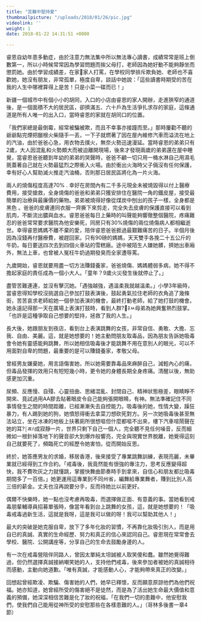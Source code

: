 ```yaml
---
title: "苦難中堅持愛"
thumbnailpicture: "/uploads/2018/01/26/pic.jpg"
videolink: ''
weight: 1
date: 2018-01-22 14:31:51 +0800

---
```

睿恩自幼年患多動症，由於注意力無法集中所以無法專心讀書，成績常常是班上倒數第一，所以小時候常常因為學習問題而挨父母打，老師因為她好動不能夠靜坐而懲罰她。由於學習成績差，在家家人打罵，在學校同學排斥欺負她、老師也不喜歡她，她沒有朋友，非常孤單，極度自卑，談話中她說：「這些讀書時期受的苦在我的人生中哪裡算得上是苦！只是小菜一碟而已！」

新疆一個城市中有個小小的胡同，入口的小店由睿恩的家人開辦，走進狹窄的通道後，是一個面積不大的居民區，卻擠滿五、六十戶為生活爭扎求存的家庭，這條通道是所有人唯一的出入口，當時睿恩的家就在胡同口的位置。

「我們家總是最倒霉，經常被騙被欺，而且不幸事亦接蹱而至。」那時屢勸不聽的爺爺點完煙把臘根火柴隨手一丟，一下子就燃著了因在屋內維修汽車而溢流在地上的汽油，由於爸爸心急，用衣物去撲火，無奈火勢迅速漫延。當時睿恩的弟弟只有2歲，大人因混亂和火勢頗大而被迫離開現場，後來才發現兩歲的弟弟還在屋中睡覺，當睿恩爸爸聽到年幼的弟弟的哭聲時，爸爸不顧一切只用一桶水淋自己用濕毛氈蓋著自己就在火勢最猛烈之際衝入火場。由於衝出火海時父子倆沒有任何保護，幸有好心人幫助滅火推走汽油桶，否則那日居民區將化為一片火海。

兩人的燒傷程度高達70% . 幸好在房間內有二千多元現金未被燒毀得以付上醫療費用，接受搶救，全身燒傷的爸爸和弟弟只獲安排住在醫院一角的鐵皮屋，接受最簡單的治療與最廉價的藥物。弟弟被燒得好像從煤炭中刨出的孩子一樣，全身都是黑色 。爸爸的皮膚連同衣服一齊撕下來剪走，完全失去皮膚的保護直接可以看到肌肉，不斷流出膿與血水。睿恩爸爸每日上藥時的叫聲能夠響徹整個醫院，疼痛難忍的爸爸常常要求醫院為他安樂死，同房只有30%燒傷的兩位燒傷病人都相繼逝世。幸得睿恩媽媽不離不棄的愛，陪伴睿恩爸爸捱過最艱難痛苦的日子。半個月後因為沒錢再付醫療費，被趕回家。只有90磅的媽媽，天天雙手各挽二十五公斤的牛奶，每日要送四次去到四個火車站的雪糕廠。途中被陌生人嫌她髒，擠她出車廂外，無法上車，也曾被人冤枉牛奶過期發臭而全家遭辱罵。

九歲開始，睿恩就要用盡一切方法賺錢養家，爸爸燒傷、媽媽體弱多病，她不得不擔起家庭的責任成為一個小大人。「童年？9歲火災發生後就停止了。」

盡管苦難連連，並沒有擊沉她。「遇強越強，遇溫柔我就越溫柔。」小學3年級時，當睿恩得知學校沒挑選自己參加打鼓表演後，鼓起勇氣拉住老師的衣角追了幾條街，苦苦哀求老師給她一個參加表演的機會，最終打動老師，給了她打鼓的機會。她永遠記得那一天在廣場上表演打鼓時，看到人群?￧ﾈﾶ母弟為她興奮熱烈鼓掌。「也許是這種爭取自己想要的堅持，拯救了我的人生。」

長大後，她跟朋友到夜店，看到台上表演跳舞的女孩，非常自信、勇敢、大擔、忘我、自由、美麗。這，就是她想要的！她主動問朋友取毒品，因為朋友告訴她吸毒會令她有靈感能夠跳舞，所以她相信吸毒後才能跳舞不用在意別人的眼光，可以不用面對自卑的問題，最重要的是可以賺錢養家，孝敬父母。

曾經男友嫌棄她，用言語傷害她，所以她需要靠毒品來麻醉自己，減輕內心的痛，但毒品發揮的效用只有短短幾小時，更令她的身體長期全身疼痛。清醒以後，無助感更加沉重。

尿頻、反應慢、自殘、心靈扭曲、思緒混亂、封閉自己、精神狀態極差，眼睛睜不開來、竟試過用AA膠去貼著眼皮令自己能夠張開眼睛，有神。無法準確記住不同事情發生之間的時間距離，已經漸漸失去自控能力。吸毒後的她，性情大變，躁狂暴力，有人踢到她的狗，她憤怒得衝去拿菜刀想砍死對方。另一次她吸毒後甚至無法站立，坐在冰凍的地板上扶著廁所很想嘔但什麼都嘔不出來，樓下汽車喧鬧聲在她的耳?￨ﾮﾊ成寂靜一片，世界只剩下自己一個人，完全聽不見任何噪音，反而細微如一根針掉落地下的聲音卻大到爆炸般響亮，完全與現實世界脫離，她覺得這刻自己就要死了，頻臨死亡的經歷令她害怕，從而開始反思。

終於，她答應男友的求婚，移居香港，後來接受了專業跳舞訓練，表現亮麗，未畢業就已經得到工作合約。「戒毒後，我竟然能有很強的專注力，思考反應變得超快，我不費吹灰之力就懂跳，掌握快舞曲節奏時手到拿來，自信心和朋友都比吸毒期間多了一百倍。」她更運用這專業到不同州省，編舞給專業舞者，賺到比別人高三倍的薪金。丈夫也沒再說要分手，反而待她比以前更好。

偶爾不快樂時，她一點也沒考慮再吸毒，而選擇做正面、有意義的事。當她看到戒毒朋輩輔導員招募單張時，像當年看到台上跳舞的女孩，這，就是她想要的！「吸毒戒毒過新生活，這就是我呀，這是我可以做的呀！我可以幫助其他人！」

最大的突破是她克服自卑，放下了多年化妝的習慣，不再靠化妝吸引別人，而是用自已的真誠、真實的生命經歷、努力和真正的信心來認同自己。睿恩現在常常會去學校、醫院、公開講座等，分享自己的生命去鼓勵身邊的人。

有一次在戒毒營陪伴同路人，曾因太單純太坦誠被人取笑傻和蠢。雖然她覺得難過，但仍然選擇真誠接納嘲笑她的人，支持他們戒毒，後來參加者被她的真誠相待而感動，主動向她道歉。「唯有真誠，才能感動人心，才能夠帶來真正的改變。」

回想起曾經欺凌、欺騙、傷害她的人們，她早已釋懷，反而願意原諒他們為他們祝福。她亦知道，她曾經所受的傷害絕不是徒然，而是為了活出她生命最大價值和意義的預備，她深深相信苦難是化了妝的祝福，「在我們一切的患難中，他安慰我們，使我們自己能用從神所受的安慰那些在各樣患難的人。」（哥林多後書一章4節）

